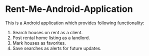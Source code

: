 # Rent-Me-Android-Application

This is a Android application which provides following functionality:
1. Search houses on rent as a client.
2. Post rental home listing as a landlord.
3. Mark houses as favorites.
4. Save searches as alerts for future updates.

